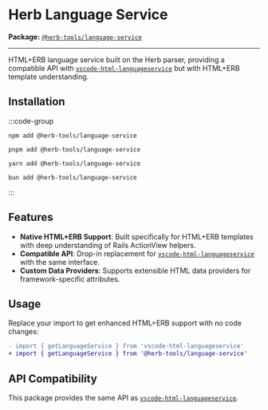 # Herb Language Service <Badge type="info" text="coming soon" />

**Package:** [`@herb-tools/language-service`](https://www.npmjs.com/package/@herb-tools/language-service)

---

HTML+ERB language service built on the Herb parser, providing a compatible API with [`vscode-html-languageservice`](https://github.com/microsoft/vscode-html-languageservice) but with HTML+ERB template understanding.

## Installation

:::code-group
```shell [npm]
npm add @herb-tools/language-service
```

```shell [pnpm]
pnpm add @herb-tools/language-service
```

```shell [yarn]
yarn add @herb-tools/language-service
```

```shell [bun]
bun add @herb-tools/language-service
```
:::

## Features

- **Native HTML+ERB Support**: Built specifically for HTML+ERB templates with deep understanding of Rails ActionView helpers.
- **Compatible API**: Drop-in replacement for [`vscode-html-languageservice`](https://github.com/microsoft/vscode-html-languageservice) with the same interface.
- **Custom Data Providers**: Supports extensible HTML data providers for framework-specific attributes.

## Usage

Replace your import to get enhanced HTML+ERB support with no code changes:

```diff
- import { getLanguageService } from 'vscode-html-languageservice'
+ import { getLanguageService } from '@herb-tools/language-service'
```

## API Compatibility

This package provides the same API as [`vscode-html-languageservice`](https://github.com/microsoft/vscode-html-languageservice).
